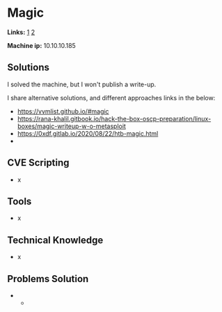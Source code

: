 # Magic 

**Links:** [1](https://www.hackthebox.com/machines/Magic)  [2](https://app.hackthebox.com/machines/Magic)

**Machine ip:** 10.10.10.185


## Solutions
I solved the machine, but I won't publish a write-up.



I share alternative solutions, and different approaches links in the below:
+ https://vvmlist.github.io/#magic
+ https://rana-khalil.gitbook.io/hack-the-box-oscp-preparation/linux-boxes/magic-writeup-w-o-metasploit
+ https://0xdf.gitlab.io/2020/08/22/htb-magic.html
+ 


## CVE Scripting
+ x 


## Tools
+ x 


## Technical Knowledge
+ x 


## Problems Solution
+ - 
